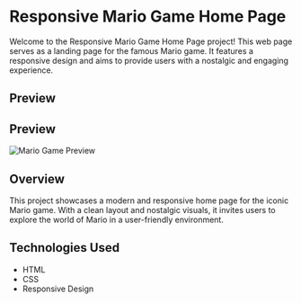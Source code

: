 # Responsive Mario Game Home Page

Welcome to the Responsive Mario Game Home Page project! This web page serves as a landing page for the famous Mario game. It features a responsive design and aims to provide users with a nostalgic and engaging experience.

## Preview
## Preview

![Mario Game Preview](https://example.com/path/to/your/image.png)

## Overview

This project showcases a modern and responsive home page for the iconic Mario game. With a clean layout and nostalgic visuals, it invites users to explore the world of Mario in a user-friendly environment.

## Technologies Used

- HTML
- CSS
- Responsive Design
